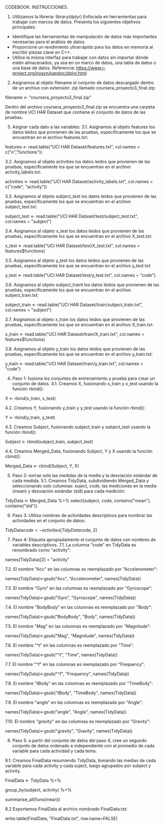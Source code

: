 CODEBOOK.
INSTRUCCIONES.

1. Utilizamos la libreria: library(dplyr)
Enfocada en herramientas para trabajar con marcos de datos. Presenta los siguientes objetivos principales:
- Identifique las herramientas de manipulación de datos más importantes necesarias para el análisis de datos.
- Proporcione un rendimiento ultrarrápido para los datos en memoria al escribir piezas clave en C++.
- Utilice la misma interfaz para trabajar con datos sin importar dónde estén almacenados, ya sea en un marco de datos, una tabla de datos o una base de datos.
Referencia: https://www.r-project.org/nosvn/pandoc/dplyr.html

2. Asignamos al objeto filename el conjunto de datos descargado dentro de un archivo con extensión .zip llamado coursera_proyecto3_final.zip:

filename <- "coursera_proyecto3_final.zip"

Dentro del archivo coursera_proyecto3_final.zip se encuentra una carpeta de nombre UCI HAR Dataset que contiene el conjunto de datos de las pruebas.


3. Asignar cada dato a las variables:
3.1. Asignamos al objeto features los datos leidos que provienen de las pruebas, especificamente los que se encuentran en el archivo features.txt:

features <- read.table("UCI HAR Dataset/features.txt", col.names = c("n","functions"))

3.2. Asignamos al objeto activities los datos leidos que provienen de las pruebas, especificamente los que se encuentran en el archivo activity_labels.txt:

activities <- read.table("UCI HAR Dataset/activity_labels.txt", col.names = c("code", "activity"))

3.3. Asignamos al objeto subject_test los datos leidos que provienen de las pruebas, especificamente los que se encuentran en el archivo subject_test.txt:

subject_test <- read.table("UCI HAR Dataset/test/subject_test.txt", col.names = "subject")

3.4. Asignamos al objeto x_test los datos leidos que provienen de las pruebas, especificamente los que se encuentran en el archivo X_test.txt:

x_test <- read.table("UCI HAR Dataset/test/X_test.txt", col.names = features$functions)

3.5. Asignamos al objeto y_test los datos leidos que provienen de las pruebas, especificamente los que se encuentran en el archivo y_test.txt:

y_test <- read.table("UCI HAR Dataset/test/y_test.txt", col.names = "code")

3.6. Asignamos al objeto subject_traint los datos leidos que provienen de las pruebas, especificamente los que se encuentran en el archivo subject_train.txt:

subject_train <- read.table("UCI HAR Dataset/train/subject_train.txt", col.names = "subject")

3.7. Asignamos al objeto x_train los datos leidos que provienen de las pruebas, especificamente los que se encuentran en el archivo X_train.txt:

x_train <- read.table("UCI HAR Dataset/train/X_train.txt", col.names = features$functions)

3.8. Asignamos al objeto y_train los datos leidos que provienen de las pruebas, especificamente los que se encuentran en el archivo y_train.txt:

y_train <- read.table("UCI HAR Dataset/train/y_train.txt", col.names = "code")


4. Paso 1: fusiona los conjuntos de entrenamiento y prueba para crear un conjunto de datos.
4.1. Creamos X, fusionando x_train y x_test usando la función rbind():

X <- rbind(x_train, x_test)

4.2. Creamos Y, fusionando y_train y y_test usando la función rbind():

Y <- rbind(y_train, y_test)

4.3. Creamos Subject, fusionando subject_train y subject_test usando la función rbind():

Subject <- rbind(subject_train, subject_test)

4.4. Creamos Merged_Data, fusionando Subject, Y y X usando la función cbind():

Merged_Data <- cbind(Subject, Y, X)

5. Paso 2: extrae solo las medidas de la media y la desviación estándar de cada medida.
5.1. Creamos TidyData, subdividiendo Merged_Data y seleccionando solo columnas: suject, code, las mediciones en la media (mean) y desviación estándar (std) para cada medición: 

TidyData <- Merged_Data %>% select(subject, code, contains("mean"), contains("std"))


6. Paso 3: Utiliza nombres de actividades descriptivos para nombrar las actividades en el conjunto de datos:

TidyData$code <- activities[TidyData$code, 2]

7. Paso 4: Etiqueta apropiadamente el conjunto de datos con nombres de variables descriptivos.
7.1. La columna "code" en TidyData es renombrado como "activity":

names(TidyData)[2] = "activity"

7.2. El nombre "Acc" en las columnas es reemplazado por "Accelerometer":

names(TidyData)<-gsub("Acc", "Accelerometer", names(TidyData))

7.3. El nombre "Gyro" en las columnas es reemplazado por "Gyroscope":

names(TidyData)<-gsub("Gyro", "Gyroscope", names(TidyData))

7.4. El nombre "BodyBody" en las columnas es reemplazado por "Body":

names(TidyData)<-gsub("BodyBody", "Body", names(TidyData))

7.5. El nombre "Mag" en las columnas es reemplazado por "Magnitude":

names(TidyData)<-gsub("Mag", "Magnitude", names(TidyData))

7.6. El nombre "^t" en las columnas es reemplazado por "Time":

names(TidyData)<-gsub("^t", "Time", names(TidyData))

7.7. El nombre "^f" en las columnas es reemplazado por "Frequency":

names(TidyData)<-gsub("^f", "Frequency", names(TidyData))

7.8. El nombre "tBody" en las columnas es reemplazado por "TimeBody":

names(TidyData)<-gsub("tBody", "TimeBody", names(TidyData))

7.9. El nombre "angle" en las columnas es reemplazado por "Angle":

names(TidyData)<-gsub("angle", "Angle", names(TidyData))

7.10. El nombre "gravity" en las columnas es reemplazado por "Gravity":

names(TidyData)<-gsub("gravity", "Gravity", names(TidyData))


8. Paso 5: a partir del conjunto de datos del paso 4, cree un segundo conjunto de datos ordenado e independiente con el promedio de cada variable para cada actividad y cada tema.

8.1. Creamos FinalData resumiendo TidyData, tomando las medias de cada variable para cada activity y cada suject, luego agrupados por subject y activity.

FinalData <- TidyData %>%

group_by(subject, activity) %>%

summarise_all(funs(mean))

8.2 Exportamos FinalData al archivo nombrado FinalData.txt:

write.table(FinalData, "FinalData.txt", row.name=FALSE)
